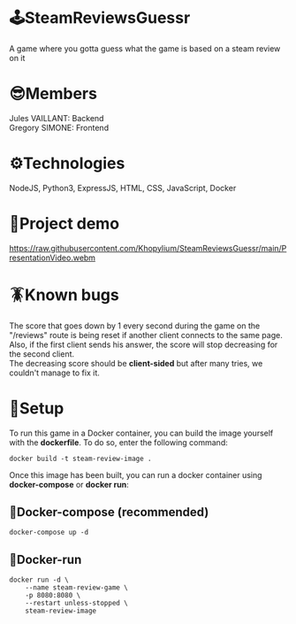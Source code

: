 # 🕹️SteamReviewsGuessr 
A game where you gotta guess what the game is based on a steam review on it

# 😎Members
Jules VAILLANT: Backend \
Gregory SIMONE: Frontend

# ⚙️Technologies
NodeJS, Python3, ExpressJS, HTML, CSS, JavaScript, Docker

# 🎥Project demo
https://raw.githubusercontent.com/Khopylium/SteamReviewsGuessr/main/PresentationVideo.webm

# 🪳Known bugs
The score that goes down by 1 every second during the game on the "/reviews" route is being reset if another client connects to the same page. \
Also, if the first client sends his answer, the score will stop decreasing for the second client. \
The decreasing score should be **client-sided** but after many tries, we couldn't manage to fix it. 

# 📖Setup
To run this game in a Docker container, you can build the image yourself with the **dockerfile**. To do so, enter the following command:
```
docker build -t steam-review-image .
```

Once this image has been built, you can run a docker container using __docker-compose__ or __docker run__:
## 🐋Docker-compose __(recommended)__
```
docker-compose up -d
```

## 🐋Docker-run
```
docker run -d \
    --name steam-review-game \
    -p 8080:8080 \
    --restart unless-stopped \
    steam-review-image
    
```
